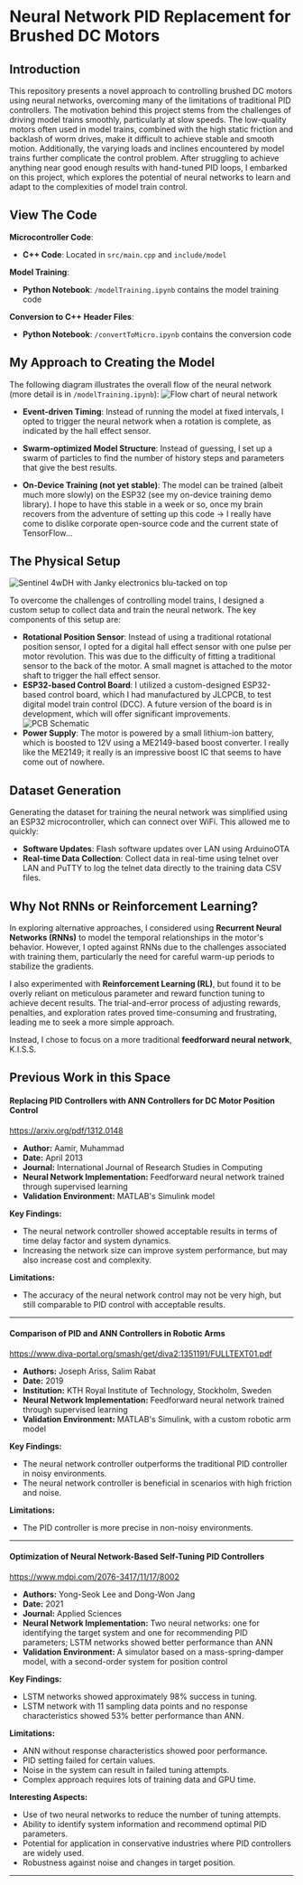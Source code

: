 **Neural Network PID Replacement for Brushed DC Motors**
=============================================================

**Introduction**
---------------
This repository presents a novel approach to controlling brushed DC motors using neural networks, overcoming many of the limitations of traditional PID controllers. The motivation behind this project stems from the challenges of driving model trains smoothly, particularly at slow speeds. The low-quality motors often used in model trains, combined with the high static friction and backlash of worm drives, make it difficult to achieve stable and smooth motion. Additionally, the varying loads and inclines encountered by model trains further complicate the control problem. After struggling to achieve anything near good enough results with hand-tuned PID loops, I embarked on this project, which explores the potential of neural networks to learn and adapt to the complexities of model train control.

**View The Code**
---------------

**Microcontroller Code**:
* **C++ Code**: Located in `src/main.cpp` and `include/model`

**Model Training**:
* **Python Notebook**: `/modelTraining.ipynb` contains the model training code

**Conversion to C++ Header Files**:
* **Python Notebook**: `/convertToMicro.ipynb` contains the conversion code


**My Approach to Creating the Model**
------------------------------------
The following diagram illustrates the overall flow of the neural network (more detail is in `/modelTraining.ipynb`): ![Flow chart of neural network](images/overview.png)

* **Event-driven Timing**: Instead of running the model at fixed intervals, I opted to trigger the neural network when a rotation is complete, as indicated by the hall effect sensor.
* **Swarm-optimized Model Structure**: Instead of guessing, I set up a swarm of particles to find the number of history steps and parameters that give the best results.

* **On-Device Training (not yet stable)**: The model can be trained (albeit much more slowly) on the ESP32 (see my on-device training demo library). I hope to have this stable in a week or so, once my brain recovers from the adventure of setting up this code -> I really have come to dislike corporate open-source code and the current state of TensorFlow...


**The Physical Setup**
---------------------

![Sentinel 4wDH with Janky electronics blu-tacked on top](images/DSC05507.JPG)

To overcome the challenges of controlling model trains, I designed a custom setup to collect data and train the neural network. The key components of this setup are:

* **Rotational Position Sensor**: Instead of using a traditional rotational position sensor, I opted for a digital hall effect sensor with one pulse per motor revolution. This was due to the difficulty of fitting a traditional sensor to the back of the motor. A small magnet is attached to the motor shaft to trigger the hall effect sensor.
* **ESP32-based Control Board**: I utilized a custom-designed ESP32-based control board, which I had manufactured by JLCPCB, to test digital model train control (DCC). A future version of the board is in development, which will offer significant improvements.
![PCB Schematic](images/schematic.png)
* **Power Supply**: The motor is powered by a small lithium-ion battery, which is boosted to 12V using a ME2149-based boost converter. I really like the ME2149; it really is an impressive boost IC that seems to have come out of nowhere.

**Dataset Generation**
---------------------

Generating the dataset for training the neural network was simplified using an ESP32 microcontroller, which can connect over WiFi. This allowed me to quickly:

* **Software Updates**: Flash software updates over LAN using ArduinoOTA
* **Real-time Data Collection**: Collect data in real-time using telnet over LAN and PuTTY to log the telnet data directly to the training data CSV files.



**Why Not RNNs or Reinforcement Learning?**
------------------------------------------

In exploring alternative approaches, I considered using **Recurrent Neural Networks (RNNs)** to model the temporal relationships in the motor's behavior. However, I opted against RNNs due to the challenges associated with training them, particularly the need for careful warm-up periods to stabilize the gradients.

I also experimented with **Reinforcement Learning (RL)**, but found it to be overly reliant on meticulous parameter and reward function tuning to achieve decent results. The trial-and-error process of adjusting rewards, penalties, and exploration rates proved time-consuming and frustrating, leading me to seek a more simple approach.

Instead, I chose to focus on a more traditional **feedforward neural network**, K.I.S.S.


**Previous Work in this Space**
--------------------------------

#### Replacing PID Controllers with ANN Controllers for DC Motor Position Control

https://arxiv.org/pdf/1312.0148

* **Author:** Aamir, Muhammad
* **Date:** April 2013
* **Journal:** International Journal of Research Studies in Computing
* **Neural Network Implementation:** Feedforward neural network trained through supervised learning
* **Validation Environment:** MATLAB's Simulink model

**Key Findings:**

* The neural network controller showed acceptable results in terms of time delay factor and system dynamics.
* Increasing the network size can improve system performance, but may also increase cost and complexity.

**Limitations:**

* The accuracy of the neural network control may not be very high, but still comparable to PID control with acceptable results.

---------------------------------------------------

#### Comparison of PID and ANN Controllers in Robotic Arms

https://www.diva-portal.org/smash/get/diva2:1351191/FULLTEXT01.pdf

* **Authors:** Joseph Ariss, Salim Rabat
* **Date:** 2019
* **Institution:** KTH Royal Institute of Technology, Stockholm, Sweden
* **Neural Network Implementation:** Feedforward neural network trained through supervised learning
* **Validation Environment:** MATLAB's Simulink, with a custom robotic arm model

**Key Findings:**

* The neural network controller outperforms the traditional PID controller in noisy environments.
* The neural network controller is beneficial in scenarios with high friction and noise.

**Limitations:**

* The PID controller is more precise in non-noisy environments.

---------------------------------------------------

#### Optimization of Neural Network-Based Self-Tuning PID Controllers

https://www.mdpi.com/2076-3417/11/17/8002

* **Authors:** Yong-Seok Lee and Dong-Won Jang
* **Date:** 2021
* **Journal:** Applied Sciences
* **Neural Network Implementation:** Two neural networks: one for identifying the target system and one for recommending PID parameters; LSTM networks showed better performance than ANN
* **Validation Environment:** A simulator based on a mass-spring-damper model, with a second-order system for position control

**Key Findings:**

* LSTM networks showed approximately 98% success in tuning.
* LSTM network with 11 sampling data points and no response characteristics showed 53% better performance than ANN.

**Limitations:**

* ANN without response characteristics showed poor performance.
* PID setting failed for certain values.
* Noise in the system can result in failed tuning attempts.
* Complex approach requires lots of training data and GPU time.

**Interesting Aspects:**

* Use of two neural networks to reduce the number of tuning attempts.
* Ability to identify system information and recommend optimal PID parameters.
* Potential for application in conservative industries where PID controllers are widely used.
* Robustness against noise and changes in target position.

---------------------------------------------------
